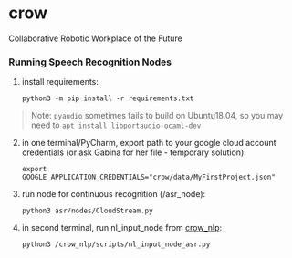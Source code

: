 # crow

Collaborative Robotic Workplace of the Future





### Running Speech Recognition Nodes

1) install requirements: <p>
`python3 -m pip install -r requirements.txt`

> Note: `pyaudio` sometimes fails to build on Ubuntu18.04, so you may need to `apt install libportaudio-ocaml-dev`

2) in one terminal/PyCharm, export path to your google cloud account credentials (or ask Gabina for her file - temporary solution): <p>
`export GOOGLE_APPLICATION_CREDENTIALS="crow/data/MyFirstProject.json"`
3) run node for continuous recognition (/asr_node): <p>
`python3 asr/nodes/CloudStream.py`
4) in second terminal, run nl_input_node from [crow_nlp](https://gitlab.ciirc.cvut.cz/imitrob/crow_nlp): <p>
`python3 /crow_nlp/scripts/nl_input_node_asr.py`
